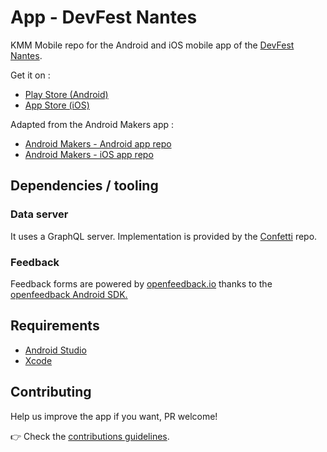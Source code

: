 # App - DevFest Nantes

KMM Mobile repo for the Android and iOS mobile app of
the [DevFest Nantes](https://devfest.gdgnantes.com/).

Get it on :

  * [Play Store (Android)](https://play.google.com/store/apps/details?id=com.gdgnantes.devfest.androidapp)
  * [App Store (iOS)](https://apps.apple.com/fr/app/devfest-nantes/id6443489706)

Adapted from the Android Makers app :

  * [Android Makers - Android app repo](https://github.com/paug/AndroidMakersApp)
  * [Android Makers - iOS app repo](https://github.com/paug/AndroidMakersApp-iOS)

## Dependencies / tooling

### Data server

It uses a GraphQL server. Implementation is provided by the [Confetti](https://github.com/joreilly/Confetti) repo.

### Feedback

Feedback forms are powered by [openfeedback.io](https://openfeedback.io/) thanks to the [openfeedback Android SDK.](https://github.com/paug/openfeedback-android-sdk)

## Requirements

* [Android Studio](https://developer.android.com/studio/index.html)
* [Xcode](https://developer.apple.com/xcode/)

## Contributing

Help us improve the app if you want, PR welcome!

👉 Check the [contributions guidelines](CONTRIBUTING.md).

